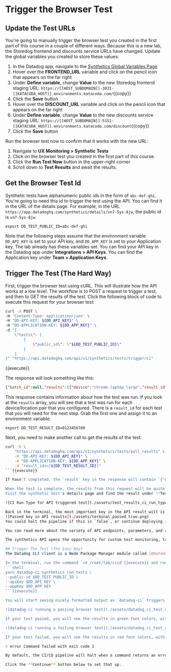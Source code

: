 # Trigger the Browser Test
## Update the Test URLs
You're going to manually trigger the browser test you created in the first part of this course in a couple of different ways. Because this is a new lab, the Storedog frontend and discounts service URLs have changed. Update the global variables you created to store these values:
1. In the Datadog app, navigate to the [Synthetics Global Variables Page](https://app.datadoghq.com/synthetics/settings/variables)
1. Hover over the **FRONTEND_URL** variable and click on the pencil icon that appears on the far right
1. Under **Define variable**, change **Value** to the new Storedog frontend staging URL: `https://[[HOST_SUBDOMAIN]]-3031-[[KATACODA_HOST]].environments.katacoda.com/`{{copy}}
1. Click the **Save** button
1. Hover over the **DISCOUNT_URL** variable and click on the pencil icon that appears on the far right
1. Under **Define variable**, change **Value** to the new discounts service staging URL: `https://[[HOST_SUBDOMAIN]]-5151-[[KATACODA_HOST]].environments.katacoda.com/discount`{{copy}}
1. Click the **Save** button

Run the browser test now to confirm that it works with the new URL:
1. Navigate to **UX Monitoring > Synthetic Tests**
1. Click on the browser test you created in the first part of this course.
1. Click the **Run Test Now** button in the upper-right corner
1. Scroll down to **Test Results** and await the results.

## Get the Browser Test Id
Synthetic tests have alphanumeric public ids in the form of `abc-def-ghi`. You're going to need this id to trigger the test using the API. You can find it in the URL of the details page. For example, in the URL `https://app.datadoghq.com/synthetics/details/vn7-5ys-8jw`, the public id is `vn7-5ys-8jw`. 

`export DD_TEST_PUBLIC_ID=abc-def-ghi`

Note that the following steps assume that the environment variable `DD_API_KEY` is set to your API key, and `DD_APP_KEY` is set to your Application key. The lab already has these variables set. You can find your API key in the Datadog app under **Integrations > API Keys**. You can find the Application key under **Team > Application Keys**.

## Trigger The Test (The Hard Way)
First, trigger the browser test using cURL. This will illustrate how the API works at a low level. The workflow is to POST a request to trigger a test, and then to GET the results of the test. Click the following block of code to execute this request for your browser test:

```bash
curl -X POST \
-H 'Content-Type: application/json' \
-H "DD-API-KEY: ${DD_API_KEY}" \
-H "DD-APPLICATION-KEY: ${DD_APP_KEY}" \
-d "{
    \"tests\": [
        {
            \"public_id\": \"${DD_TEST_PUBLIC_ID}\"
        }
    ]
}" "https://api.datadoghq.com/api/v1/synthetics/tests/trigger/ci"
```
{{execute}}

The response will look something like this:

```json
{"batch_id":null,"results":[{"device":"chrome.laptop_large","result_id":"7425966295343615430","public_id":"vn7-5ys-8jw","location":30019},{"device":"firefox.laptop_large","result_id":"5281194447760414433","public_id":"vn7-5ys-8jw","location":30019}],"triggered_check_ids":["vn7-5ys-8jw"],"locations":[{"display_name":"N. California (AWS)","name":"aws:us-west-1","region":"Americas","is_active":true,"is_public":true,"id":30019}]}
```

This response contains information about how the test was run. If you look at the `results` array, you will see that a test was run for each device/location pair that you configured. There is a `result_id` for each test that you will need for the next step. Grab the first one and assign it to an environment variable:

`export DD_TEST_RESULT_ID=0123456789`

Next, you need to make another call to get the results of the test:

```bash
curl -G \
    "https://api.datadoghq.com/api/v1/synthetics/tests/poll_results" \
    -H "DD-API-KEY: ${DD_API_KEY}" \
    -H "DD-APPLICATION-KEY: ${DD_APP_KEY}" \
    -d "result_ids=[${DD_TEST_RESULT_ID}]"
```{{execute}}

If hasn't completed, the `result` key in the response will contain `{"eventType": "created"}`, and you should repeat the request until it is complete.

When the test is complete, the results from this request will be quite large, containing all of the test details. 
Visit the synthetic test's details page and find the result under **Test Results**. You will see that the **RUN TYPE** will be **CI**:

![CI Run Type for API triggered test](./assets/test_results_ci_run_type.png)

Back in the terminal, the most important key in the API result will is `passed`, a boolean value:
![Passed key in API results](./assets/terminal_passed_true.png)
You could halt the pipeline if this is `false`, or continue deploying if this is `true`.

You can read more about the variety of API endpoints, parameters, and responses in the [Datadog API Reference for Synthetics](https://docs.datadoghq.com/api/latest/synthetics/).

The synthetics API opens the opportunity for custom test monitoring, triggering, and reporting. But working with it this way is not ideal for a lean, flexible, and easy to maintain pipeline. Fortunately, Datadog developed an open source CLI client to easily incorporate synthetic tests into CI/CD pipelines!

## Trigger The Test (The Easy Way)
The Datadog CLI client is a Node Package Manager module called [@datadog/datadog-ci](https://www.npmjs.com/package/@datadog/datadog-ci). It's already installed in the lab, so you can start using it immediately. 

In the terminal, run the command `cd /root/lab/cicd`{{execute}} and run the following command:
```shell
yarn datadog-ci synthetics run-tests \
--public-id $DD_TEST_PUBLIC_ID \
--apiKey $DD_API_KEY \
--appKey $DD_APP_KEY
```{{execute}}

You will start seeing nicely formatted output as `datadog-ci` triggers the test and fetches the results. 

![datadog-ci running a passing browser test](./assets/datadog_ci_test_complete_pass.png)

If your test passed, you will see the results in green font colors, with green check marks next to each test run.

![datadog-ci running a failing browser test](./assets/datadog_ci_test_complete_fail.png)

If your test failed, you will see the results in red font colors, with red X's next to each test run, as well as one very important terminal message:

> error Command failed with exit code 1

By default, the CI/CD pipeline will halt when a command returns an error code. If you insert this test after the pipeline deploys to staging, it will halt without deploying to production.

Click the **Continue** button below to set that up.